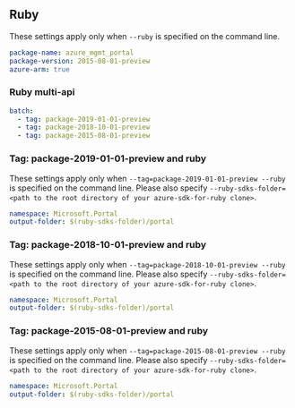 ## Ruby

These settings apply only when `--ruby` is specified on the command line.

```yaml
package-name: azure_mgmt_portal
package-version: 2015-08-01-preview
azure-arm: true
```

### Ruby multi-api

``` yaml $(ruby) && $(multiapi)
batch:
  - tag: package-2019-01-01-preview
  - tag: package-2018-10-01-preview
  - tag: package-2015-08-01-preview
```

### Tag: package-2019-01-01-preview and ruby

These settings apply only when `--tag=package-2019-01-01-preview --ruby` is specified on the command line.
Please also specify `--ruby-sdks-folder=<path to the root directory of your azure-sdk-for-ruby clone>`.

```yaml $(tag) == 'package-2019-01-01-preview' && $(ruby)
namespace: Microsoft.Portal
output-folder: $(ruby-sdks-folder)/portal
```

### Tag: package-2018-10-01-preview and ruby

These settings apply only when `--tag=package-2018-10-01-preview --ruby` is specified on the command line.
Please also specify `--ruby-sdks-folder=<path to the root directory of your azure-sdk-for-ruby clone>`.

```yaml $(tag) == 'package-2018-10-01-preview' && $(ruby)
namespace: Microsoft.Portal
output-folder: $(ruby-sdks-folder)/portal
```

### Tag: package-2015-08-01-preview and ruby

These settings apply only when `--tag=package-2015-08-01-preview --ruby` is specified on the command line.
Please also specify `--ruby-sdks-folder=<path to the root directory of your azure-sdk-for-ruby clone>`.

```yaml $(tag) == 'package-2015-08-01-preview' && $(ruby)
namespace: Microsoft.Portal
output-folder: $(ruby-sdks-folder)/portal
```
